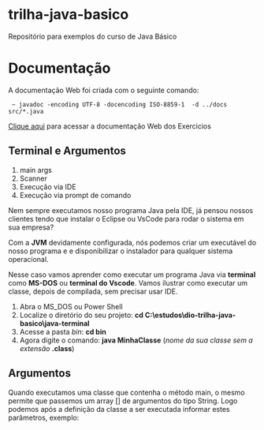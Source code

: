 # trilha-java-basico
Repositório para exemplos do curso de Java Básico

# Documentação
A documentação Web foi criada com o seguinte comando:

```  ~ javadoc -encoding UTF-8 -docencoding ISO-8859-1  -d ../docs  src/*.java ```

[Clique aqui](http://exemplo.com/) para acessar a documentação Web dos Exercicios

## Terminal e Argumentos
1. main args
2. Scanner
3. Execução via IDE
4. Execução via prompt de comando

Nem sempre executamos nosso programa Java pela IDE, já pensou nossos clientes
tendo que instalar o Eclipse ou VsCode para rodar o sistema em sua empresa?

Com a **JVM** devidamente configurada, nós podemos criar um executável do nosso programa e
e disponibilizar o instalador para qualquer sistema operacional.

Nesse caso vamos aprender como executar um programa Java via **terminal** como **MS-DOS** ou **terminal do Vscode**.
Vamos ilustrar como executar um classe, depois de compilada, sem precisar usar IDE.

1. Abra o MS_DOS ou Power Shell
2. Localize o diretório do seu projeto: **cd C:\estudos\dio-trilha-java-basico\java-terminal**
3. Acesse a pasta *bin*: **cd bin**
4. Agora digite o comando: **java MinhaClasse**  (*nome da sua classe sem a extensão* **.class**)

## Argumentos
Quando executamos uma classe que contenha o método main, o mesmo permite que passemos um array [] de
argumentos do tipo String. Logo podemos após a definição da classe a ser executada informar estes parâmetros, exemplo:

